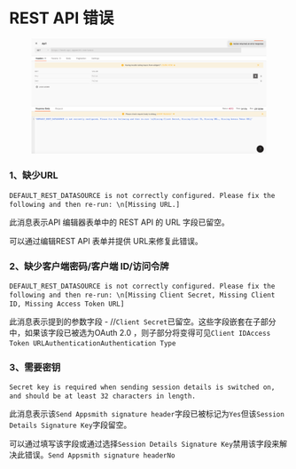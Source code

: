 # REST API 错误

<figure><img src="../../.gitbook/assets/image (4) (1) (1).png" alt=""><figcaption></figcaption></figure>

### 1、缺少URL

```
DEFAULT_REST_DATASOURCE is not correctly configured. Please fix the following and then re-run: \n[Missing URL.]
```

此消息表示API 编辑器表单中的 REST API 的 URL 字段已留空。

可以通过编辑REST API 表单并提供 URL来修复此错误。



### 2、缺少客户端密码/客户端 ID/访问令牌

```
DEFAULT_REST_DATASOURCE is not correctly configured. Please fix the following and then re-run: \n[Missing Client Secret, Missing Client ID, Missing Access Token URL]
```

此消息表示提到的参数字段 - //`Client Secret`已留空。这些字段嵌套在子部分中，如果该字段已被选为OAuth 2.0 ，则子部分将变得可见`Client IDAccess Token URLAuthenticationAuthentication Type`



### 3、需要密钥

```
Secret key is required when sending session details is switched on, and should be at least 32 characters in length.
```

此消息表示该`Send Appsmith signature header`字段已被标记为`Yes`但该`Session Details Signature Key`字段留空。

可以通过填写该字段或通过选择`Session Details Signature Key`禁用该字段来解决此错误。`Send Appsmith signature headerNo`













